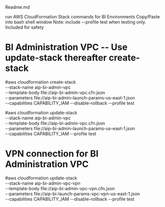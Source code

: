Readme.md

run AWS CloudFormation Stack commands for BI Environments
Copy/Paste into bash shell window
Note: include --profile test when testing only. Included for safety

# BI Administration VPC -- Use update-stack thereafter create-stack
#aws cloudformation create-stack \
--stack-name aip-bi-admin-vpc \
--template-body file://aip-bi-admin-vpc.cfn.json \
--parameters file://aip-bi-admin-launch-params-us-east-1.json \
--capabilities CAPABILITY_IAM --disable-rollback --profile test

#aws cloudformation update-stack \
--stack-name aip-bi-admin-vpc \
--template-body file://aip-bi-admin-vpc.cfn.json \
--parameters file://aip-bi-admin-launch-params-us-east-1.json \
--capabilities CAPABILITY_IAM --profile test

# VPN connection for BI Administration VPC
#aws cloudformation update-stack \
--stack-name aip-bi-admin-vpc-vpn \
--template-body file://aip-bi-admin-vpc-vpn.cfn.json \
--parameters file://aip-bi-launch-params-vpc-vpn-us-east-1.json \
--capabilities CAPABILITY_IAM --disable-rollback --profile test

